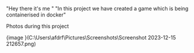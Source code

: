 "Hey there it's me "
"In this project we have created a game which is being containerised in docker"

Photos during this project

{image }(C:\Users\afdrf\Pictures\Screenshots\Screenshot 2023-12-15 212657.png)

